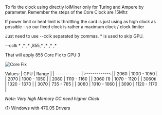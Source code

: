 To fix the clock using directly lolMiner only for Turing and Ampere by parameter. Remember the steps of the Core Clock are 15Mhz

If power limit or heat limit is throttling the card is just using as high clock as possible - so our fixed clock is rather a maximum clock / clock limiter
 
Just need to use --cclk separated by commas. * is used to skip GPU. 

--cclk * ,* ,* ,855,* ,* ,* ,* 

That will apply 855 Core Fix to GPU 3

![Core Fix ](https://i.ibb.co/6tmKgVH/inflated.jpg)


Values: 
| GPU        | Range       | 
| ------------- |:-------------:| 
| 2060 | 1000 - 1050 |
| 2070 | 1000 - 1050 |
| 2080 | 1110 - 1160 |
| 3060 (1) | 1070 - 1120 |
| 3060ti | 1320 - 1370 |
| 3070 | 735 - 785 |
| 3080 | 1010 - 1060 |
| 3090 | 1120 - 1170 |

_Note: Very high Memory OC need higher Clock_

(1) Windows with 470.05 Drivers